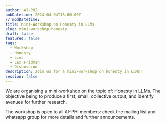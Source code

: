 ```yaml
---
author: AI-PHI
pubDatetime: 2024-04-04T18:00:00Z
// modDatetime:
title: Mini-Workshop on Honesty in LLMs
slug: mini-workshop-honesty
draft: false
featured: false
tags:
  - Workshop
  - Honesty
  - Lies
  - Lex Fridman
  - Discussion
description: Join us for a mini-workshop on honesty in LLMs!
session: false
---
```


We are organising a mini-workshop on the topic of: Honesty in LLMs. The objective being to produce a first, small, collective output, and identify avenues for further research.

The workshop is open to all AI-PHI members: check the mailing list and whatsapp group for more details and further announcements.
